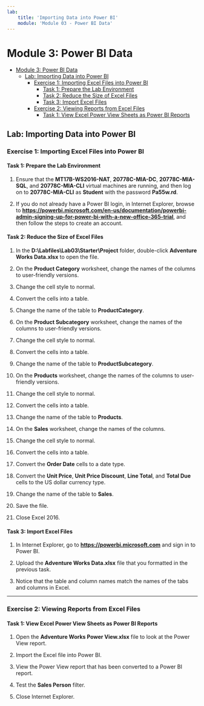 ```yaml
---
lab:
    title: 'Importing Data into Power BI'
    module: 'Module 03 - Power BI Data'
---
```

# Module 3: Power BI Data

- [Module 3: Power BI Data](#module-3-power-bi-data)
  - [Lab: Importing Data into Power BI](#lab-importing-data-into-power-bi)
    - [Exercise 1: Importing Excel Files into Power BI](#exercise-1-importing-excel-files-into-power-bi)
      - [Task 1: Prepare the Lab Environment](#task-1-prepare-the-lab-environment)
      - [Task 2: Reduce the Size of Excel Files](#task-2-reduce-the-size-of-excel-files)
      - [Task 3: Import Excel Files](#task-3-import-excel-files)
    - [Exercise 2: Viewing Reports from Excel Files](#exercise-2-viewing-reports-from-excel-files)
      - [Task 1: View Excel Power View Sheets as Power BI Reports](#task-1-view-excel-power-view-sheets-as-power-bi-reports)


## Lab: Importing Data into Power BI

### Exercise 1: Importing Excel Files into Power BI

#### Task 1: Prepare the Lab Environment

1. Ensure that the **MT17B-WS2016-NAT**, **20778C-MIA-DC**, **20778C-MIA-SQL**, and **20778C-MIA-CLI** virtual machines are running, and then log on to **20778C-MIA-CLI** as **Student** with the password **Pa55w.rd**.

2. If you do not already have a Power BI login, in Internet Explorer, browse to **https://powerbi.microsoft.com/en-us/documentation/powerbi-admin-signing-up-for-power-bi-with-a-new-office-365-trial**, and then follow the steps to create an account.

#### Task 2: Reduce the Size of Excel Files

1. In the **D:\\Labfiles\\Lab03\\Starter\\Project** folder, double-click **Adventure Works Data.xlsx** to open the file.

2. On the **Product Category** worksheet, change the names of the columns to user-friendly versions.

3. Change the cell style to normal.

4. Convert the cells into a table.

5. Change the name of the table to **ProductCategory**.

6. On the **Product Subcategory** worksheet, change the names of the columns to user-friendly versions.

7. Change the cell style to normal.

8. Convert the cells into a table.

9. Change the name of the table to **ProductSubcategory**.

10. On the **Products** worksheet, change the names of the columns to user-friendly versions.

11. Change the cell style to normal.

12. Convert the cells into a table.

13. Change the name of the table to **Products**.

14. On the **Sales** worksheet, change the names of the columns.

15. Change the cell style to normal.

16. Convert the cells into a table.

17. Convert the **Order Date** cells to a date type.

18. Convert the **Unit Price**, **Unit Price Discount**, **Line Total**, and **Total Due** cells to the US dollar currency type.

19. Change the name of the table to **Sales**.

20. Save the file.

21. Close Excel 2016.

#### Task 3: Import Excel Files

1. In Internet Explorer, go to **https://powerbi.microsoft.com** and sign in to Power BI.

2. Upload the **Adventure Works Data.xlsx** file that you formatted in the previous task.

3. Notice that the table and column names match the names of the tabs and columns in Excel.

---

### Exercise 2: Viewing Reports from Excel Files

#### Task 1: View Excel Power View Sheets as Power BI Reports

1. Open the **Adventure Works Power View.xlsx** file to look at the Power View report.

2. Import the Excel file into Power BI.

3. View the Power View report that has been converted to a Power BI report.

4. Test the **Sales Person** filter.

5. Close Internet Explorer.
